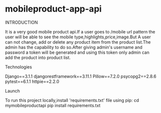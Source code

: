# mobileproduct-app-api

INTRODUCTION

It is a very good mobile product  api.If a user goes to /mobile url pattern the user will be able to see the mobile type,highlights,price,image.But A user can not change,
add or delete any product item from the product list.The admin has the capability to do so.After giving admin's username and password a token will be generated and using this token only 
admin can add the product into product list.

Technologies

Django==3.1.1
djangorestframework==3.11.1
Pillow==7.2.0
psycopg2==2.8.6
pytest==6.1.1
httpie==2.2.0

Launch

To run this project locally,install 'requirements.txt' file using pip:
cd mymobileproductapi
pip install requirements.txt
